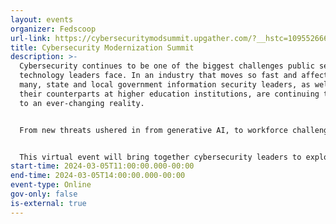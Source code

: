 ```yaml
---
layout: events
organizer: Fedscoop
url-link: https://cybersecuritymodsummit.upgather.com/?__hstc=109552666.b9f2fefdb1ba63e7a7822d1b83e67ff3.1683156570160.1706489001700.1707091251616.37&__hssc=109552666.3.1707091251616&__hsfp=3297838879
title: Cybersecurity Modernization Summit
description: >-
  Cybersecurity continues to be one of the biggest challenges public sector
  technology leaders face. In an industry that moves so fast and affects so
  many, state and local government information security leaders, as well as
  their counterparts at higher education institutions, are continuing to adapt
  to an ever-changing reality.


  From new threats ushered in from generative AI, to workforce challenges, to a constant need for additional funding, cybersecurity leaders need to continue to stay ahead of the curve, while being prepared to defend their systems in the event of an attack.


  This virtual event will bring together cybersecurity leaders to explore the ongoing challenge of cybersecurity in the state and local government and higher education communities. They will discuss the ongoing battle in embracing AI, while protecting critical infrastructure and constituent data with a focus on lessons learned.
start-time: 2024-03-05T11:00:00.000-00:00
end-time: 2024-03-05T14:00:00.000-00:00
event-type: Online
gov-only: false
is-external: true
---
```

